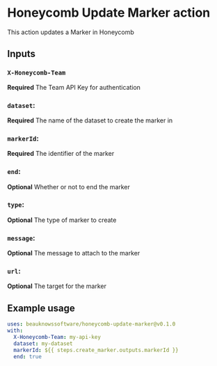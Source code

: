  # Honeycomb Update Marker action
 
 This action updates a Marker in Honeycomb
 
 ## Inputs
 
 ### `X-Honeycomb-Team`
 **Required** The Team API Key for authentication
 
 ### `dataset`:
 **Required** The name of the dataset to create the marker in
 
 ### `markerId`:
 **Required** The identifier of the marker
 
 ### `end`:
 **Optional** Whether or not to end the marker
 
 ### `type`:
 **Optional** The type of marker to create
 
 ### `message`:
 **Optional** The message to attach to the marker
 
 ### `url`:
 **Optional** The target for the marker
    
 ## Example usage
 
 ```yaml
 uses: beauknowssoftware/honeycomb-update-marker@v0.1.0
 with:
   X-Honeycomb-Team: my-api-key
   dataset: my-dataset
   markerId: ${{ steps.create_marker.outputs.markerId }}
   end: true
```

